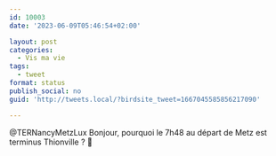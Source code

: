 ```yaml
---
id: 10003
date: '2023-06-09T05:46:54+02:00'

layout: post
categories:
  - Vis ma vie
tags:
  - tweet
format: status
publish_social: no
guid: 'http://tweets.local/?birdsite_tweet=1667045585856217090'

---
```


@TERNancyMetzLux Bonjour, pourquoi le 7h48 au départ de Metz est terminus Thionville ? 🤔